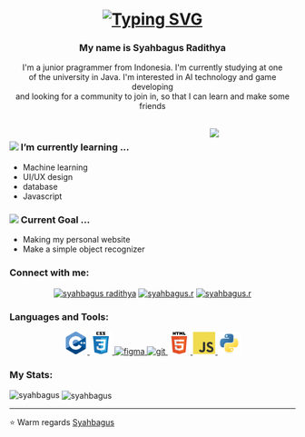 <h1 align="center">
 <a href="https://git.io/typing-svg"><img src="https://readme-typing-svg.demolab.com?font=Roboto+Slab&size=30&pause=1000&color=4D27E8&center=true&vCenter=true&width=435&lines=Hi%2C+There!+%F0%9F%91%8B;Welcome+to+my+profile;Keep+learning+%F0%9F%93%96;Stay+chill+%E2%98%95" alt="Typing SVG" /></a>
</h1>

<h3 align="center">My name is Syahbagus Radithya</h3>
<p align="center">
  I'm a junior pragrammer from Indonesia. I'm currently studying at one </br>
  of the university in Java. I'm interested in AI technology and game developing </br>
  and looking for a community to join in, so that I can learn and make some friends </br>
</p>
</br>
<img src="https://user-images.githubusercontent.com/80558000/232263723-0c553074-1cd3-4222-a402-5b15977720b3.gif" width=30% align="right"/>

### <img src="https://user-images.githubusercontent.com/80558000/232265090-a7700fd8-72bd-404c-8140-f94a6c825fb9.gif" height="50px" /> I’m currently learning ...
- Machine learning
- UI/UX design
- database
- Javascript

### <img src="https://user-images.githubusercontent.com/80558000/232265659-e8ea56c0-be3b-44ad-8b56-3df3f3f042ef.gif" height="50px" /> Current Goal ...
- Making my personal website
- Make a simple object recognizer

<h3 align="left">Connect with me:</h3>
<p align="center">
<a href="https://www.linkedin.com/in/syahbagus-radithya-6060b3244/" target="blank"><img align="center" src="https://raw.githubusercontent.com/rahuldkjain/github-profile-readme-generator/master/src/images/icons/Social/linked-in-alt.svg" alt="syahbagus radithya" height="30" width="40" /></a>
<a href="https://instagram.com/syahbagus.r" target="blank"><img align="center" src="https://raw.githubusercontent.com/rahuldkjain/github-profile-readme-generator/master/src/images/icons/Social/instagram.svg" alt="syahbagus.r" height="30" width="40" /></a>
<a href="mailto:syahbagusradithya@gmail.com" target="blank"><img align="center" src="https://user-images.githubusercontent.com/80558000/232265895-7cf0645f-ba66-4415-b401-eab390cd112c.png" alt="syahbagus.r" height="30" /></a>
</p>

<h3 align="left">Languages and Tools:</h3>
<p align="center"> 
  <a href="https://www.w3schools.com/cpp/" target="_blank" rel="noreferrer"> <img src="https://raw.githubusercontent.com/devicons/devicon/master/icons/cplusplus/cplusplus-original.svg" alt="cplusplus" width="40" height="40"/>
  <a href="https://www.w3schools.com/css/" target="_blank" rel="noreferrer"> <img src="https://raw.githubusercontent.com/devicons/devicon/master/icons/css3/css3-original-wordmark.svg" alt="css3" width="40" height="40"/> </a> 
  <a href="https://www.figma.com/" target="_blank" rel="noreferrer"> <img src="https://www.vectorlogo.zone/logos/figma/figma-icon.svg" alt="figma" width="40" height="40"/> </a> 
  <a href="https://git-scm.com/" target="_blank" rel="noreferrer"> <img src="https://www.vectorlogo.zone/logos/git-scm/git-scm-icon.svg" alt="git" width="40" height="40"/> </a> 
  <a href="https://www.w3.org/html/" target="_blank" rel="noreferrer"> <img src="https://raw.githubusercontent.com/devicons/devicon/master/icons/html5/html5-original-wordmark.svg" alt="html5" width="40" height="40"/> </a> 
  <a href="https://developer.mozilla.org/en-US/docs/Web/JavaScript" target="_blank" rel="noreferrer"> <img src="https://raw.githubusercontent.com/devicons/devicon/master/icons/javascript/javascript-original.svg" alt="javascript" width="40" height="40"/> </a> 
  <a href="https://www.python.org" target="_blank" rel="noreferrer"> <img src="https://raw.githubusercontent.com/devicons/devicon/master/icons/python/python-original.svg" alt="python" width="40" height="40"/> </a> 
</p>

<h3 align="left">My Stats:</h3>
<p><img align="left" src="https://github-readme-stats.vercel.app/api/top-langs?username=syahbagus&show_icons=true&locale=en&layout=compact" alt="syahbagus" /></p>

<p>&nbsp;<img align="center" src="https://github-readme-stats.vercel.app/api?username=syahbagus&show_icons=true&theme=tokyonight&locale=en" alt="syahbagus" /></p>

---
⭐️ Warm regards [Syahbagus](https://github.com/syahbagus)
